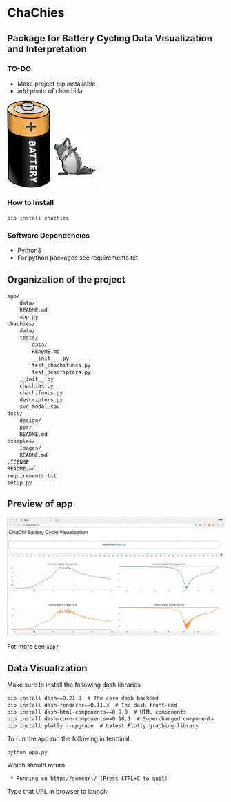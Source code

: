 # ChaChies 
## Package for Battery Cycling Data Visualization and Interpretation
### TO-DO
- Make project pip installable 
- add photo of chinchilla 

<img src="images/battery.png" alt="Drawing" style="width: 100px;"/>
<img src="images/dab_chinchilla.jpg" alt="Drawing" style="width: 100px;"/>

### How to Install 
```
pip install chachies  
```
### Software Dependencies 
- Python3 
- For python packages see requirements.txt

## Organization of the project
```
app/
    data/
    README.md
    app.py 
chachies/ 
    data/
    tests/
        data/
        README.md
        __init___.py
        test_chachifuncs.py
        test_descriptors.py
    __init__.py
    chachies.py 
    chachifuncs.py
    descriptors.py 
    svc_model.sav
docs/ 
    design/
    ppt/
    README.md
examples/
    Images/ 
    README.md
LICENSE
README.md
requirements.txt
setup.py
```

## Preview of app 
![Preview](images/gif3_interactivegraph.gif)

For more see ```app/```

## Data Visualization 
Make sure to install the following dash libraries
```
pip install dash==0.21.0  # The core dash backend
pip install dash-renderer==0.11.3  # The dash front-end
pip install dash-html-components==0.9.0  # HTML components
pip install dash-core-components==0.18.1  # Supercharged components
pip install plotly --upgrade  # Latest Plotly graphing library
```

To run the app run the following in terminal:
```
python app.py
```
Which should return
```
 * Running on http://someurl/ (Press CTRL+C to quit)
```
Type that URL in browser to launch





